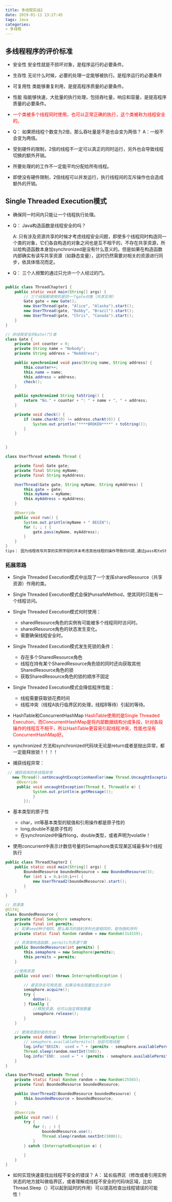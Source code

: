 ```yaml
---
title: 多线程实战2
date: 2019-01-11 13:27:45
tags: Java
categories:
- 多线程
---
```

## 多线程程序的评价标准

* 安全性
安全性就是不损坏对象，是程序运行的必要条件。

* 生存性
无论什么时候，必要的处理一定能够被执行。是程序运行的必要条件
* 可复用性
类能够重复利用，是提高程序质量的必要条件。

* 性能
指能够快速，大批量的执行处理，包括吞吐量，响应和容量，是提高程序质量的必要条件。

* <font color="red">一个类被多个线程同时使用，也可以正常正确的执行，这个类被称为线程安全的。</font>

* Q： 如果把线程个数变为2倍，那么吞吐量是不是也会变为两倍？
A：一般不会变为两倍。
 * 受到硬件的限制，2倍的线程不一定可以真正的同时运行，另外也会导致线程切换的额外开销。
 * 所要处理的的工作不一定能平均分配给所有线程。
 * 即使没有硬件限制，2倍线程可以并发运行，执行线程间的互斥操作也会造成额外的开销。
 
## Single Threaded Execution模式
* 确保同一时间内只能让一个线程执行处理。

* Q： Java构造函数是线程安全的吗？

  A:  只有涉及资源共享的时候才考虑线程安全问题，即使多个线程同时构造同一个类的对象，它们各自构造的对象之间也是互不相干的，不存在共享资源，所以给构造函数本身加synchronized是没有什么意义的。但是如果在构造函数内部确实有读写共享资源（如静态变量），这时仍然需要对相关的资源进行同步，依具体情况而定。

* Q： 三个人频繁的通过只允许一个人经过的门。

``` java

public class ThreadChapter1 {
    public static void main(String[] args) {
	    // 三个线程都使用的是同一个gate对象（共享实例）
        Gate gate = new Gate();
        new UserThread(gate, "Alice", "Alaska").start();
        new UserThread(gate, "Bobby", "Brazil").start();
        new UserThread(gate, "Chris", "Canada").start();
    }
}

// 非线程安全的Gate(门)类
class Gate {
    private int counter = 0;
    private String name = "Nobody";
    private String address = "NoAddress";

    public synchronized void pass(String name, String address) {
        this.counter++;
        this.name = name;
        this.address = address;
        check();
    }

    public synchronized String toString() {
        return "No." + counter + ": " + name + ", " + address;
    }

    private void check() {
        if (name.charAt(0) != address.charAt(0)) {
            System.out.println("****BROKEN****" + toString());
        }
    }


}

class UserThread extends Thread {

    private final Gate gate;
    private final String myName;
    private final String myAddress;

    UserThread(Gate gate, String myName, String myAddress) {
        this.gate = gate;
        this.myName = myName;
        this.myAddress = myAddress;
    }

    @Override
    public void run() {
        System.out.println(myName + " BEGIN");
        for (; ; ) {
            gate.pass(myName, myAddress);
        }
    }
}
tips： 因为线程改写共享的实例字段时并未考虑其他线程的操作导致的问题,通过pass和toString同步方法即可
```
### 拓展思路
* Single Threaded Execution模式中出现了一个发挥sharedResource（共享资源）作用的类。

* Single Threaded Execution模式会保护unsafeMethod，使其同时只能有一个线程访问。

* Single Threaded Execution模式何时使用：
  * sharedResource角色的实例有可能被多个线程同时访问时。
  * sharedResource角色的状态发生变化。
  * 需要确保线程安全时。
* Single Threaded Execution模式发生死锁的条件：
  * 存在多个SharedResource角色
  * 线程在持有某个SharedResource角色锁的同时还向获取其他SharedResource角色的锁
  * 获取SharedResource角色的锁的顺序不固定

* Single Threaded Execution模式会降低程序性能：
  * 线程需要获取锁花费时间
  * 线程冲突（线程A执行临界区的处理，线程B等待）引起的等待。

* HashTable和ConcurrentHashMap
<font color="red">HashTable使用的是Single Threaded Execution，而ConcurrentHashMap是将内部数据结构分成多段，针对各段操作的线程互不相干，所以HashTable更容易引起线程冲突，性能也没有ConcurrentHashMap好。</font>

* synchronized 方法和synchronized代码块无论是return或者是抛出异常，都一定能释放锁！！！！

* 捕获线程异常：
``` java
 // 捕获具体的多线程异常
   new Thread().setUncaughtExceptionHandler(new Thread.UncaughtExceptionHandler() {
     @Override
     public void uncaughtException(Thread t, Throwable e) {
            System.out.println(e.getMessage());
            }
        });
```

* 基本类型的原子性
  * char，int等基本类型的赋值和引用操作都是原子性的
  * long,double不是原子性的
  * 在synchronized中操作long，double类型，或者声明为volatile！
  
* 使用concurrent中表示计数信号量的Semaphore类实现某区域最多N个线程执行

``` java
public class ThreadChapter2 {
    public static void main(String[] args) {
        BoundedResource boundedResource = new BoundedResource(3);
        for (int i = 0;i<10;i++) {
            new UserThread2(boundedResource).start();
        }
    }
}

// 资源类
@Slf4j
class BoundedResource {
    private final Semaphore semaphore;
    private final int permits;
    // 如果seed种子相同，那么每次的随机序列也是相同的，是伪随机序列
    private static final Random random = new Random(314159);

    // 资源类构造函数，permits为资源个数
    public BoundedResource(int permits) {
        this.semaphore = new Semaphore(permits);
        this.permits = permits;
    }

    //使用资源
    public void use() throws InterruptedException {

        // 是否存在可用资源，如果没有会阻塞在此方法中
        semaphore.acquire();
        try {
            doUse();
        } finally {
            //释放资源，也可以指定释放数量
            semaphore.release();
        }
    }

    // 使用资源封装的方法
    private void doUse() throws InterruptedException {
        // semaphore.availablePermits() 当前可用线程
        log.info("BEGIN:  used = " + (permits - semaphore.availablePermits()));
        Thread.sleep(random.nextInt(500));
        log.info("END:  used = " + (permits - semaphore.availablePermits()));
    }
}

class UserThread2 extends Thread {
    private static final Random random = new Random(25565);
    private final BoundedResource boundedResource;

    public UserThread2(BoundedResource boundedResource) {
        this.boundedResource = boundedResource;
    }

    @Override
    public void run() {
        try {
            for (; ; ) {
                boundedResource.use();
                Thread.sleep(random.nextInt(3000));
            }
        } catch (InterruptedException e) {

        }
    }
}
```

* 如何实现快速查找出线程不安全的错误？
A： 延长临界区（修改或者引用实例状态的地方就叫做临界区，或者理解成线程不安全的代码块区域，比如Thread.Sleep（）可以起到延时的作用）可以提高检查出线程错误的可能性！